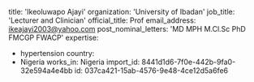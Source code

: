 title: 'Ikeoluwapo Ajayi'
organization: 'University of Ibadan'
job_title: 'Lecturer and Clinician'
official_title: Prof
email_address: ikeajayi2003@yahoo.com
post_nominal_letters: 'MD MPH M.Cl.Sc PhD FMCGP FWACP'
expertise:
  - hypertension
country:
  - Nigeria
works_in: Nigeria
import_id: 8441d1d6-7f0e-442b-9fa0-32e594a4e4bb
id: 037ca421-15ab-4576-9e48-4ce12d5a6fe6
